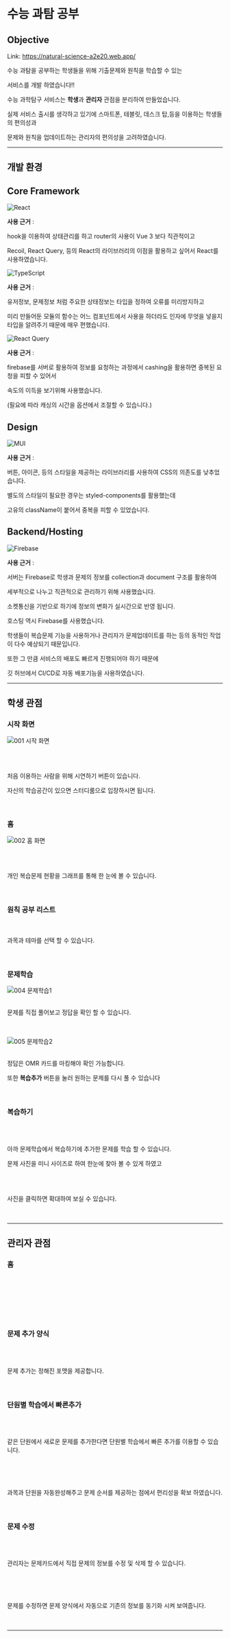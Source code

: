 # 수능 과탐 공부
## Objective
Link: https://natural-science-a2e20.web.app/

수능 과탐을 공부하는 학생들을 위해 기출문제와 원칙을 학습할 수 있는

서비스를 개발 하였습니다!!

수능 과학탐구 서비스는 **학생**과 **관리자** 관점을 분리하여 만들었습니다.

실제 서비스 출시를 생각하고 있기에 스마트폰, 테블릿, 데스크 탑,등을 이용하는 학생들의 편의성과

문제와 원칙을 업데이트하는 관리자의 편의성을 고려하였습니다.






---
## 개발 환경
## Core Framework
![React](https://img.shields.io/badge/react-20232a.svg?style=for-the-badge&logo=react&logoColor=61DAFB)

**사용 근거** : 

hook을 이용하여 상태관리를 하고 router의 사용이 Vue 3 보다 직관적이고

Recoil, React Query, 등의 React의 라이브러리의 이점을 활용하고 싶어서 React를 사용하였습니다.

![TypeScript](https://img.shields.io/badge/typescript-007ACC.svg?style=for-the-badge&logo=typescript&logoColor=white)

**사용 근거** : 

유저정보, 문제정보 처럼 주요한 상태정보는 타입을 정하여 오류를 미리방지하고

미리 만들어둔 모듈의 함수는 어느 컴포넌트에서 사용을 하더라도 인자에 무엇을 넣을지 타입을 알려주기 때문에 매우 편했습니다.

![React Query](https://img.shields.io/badge/-React%20Query-FF4154?style=for-the-badge&logo=react%20query&logoColor=white)

**사용 근거** : 

firebase를 서버로 활용하여 정보를 요청하는 과정에서 cashing을 활용하면 중복된 요청을 피할 수 있어서 

속도의 이득을 보기위해 사용했습니다.

(필요에 따라 캐싱의 시간을 옵션에서 조절할 수 있습니다.)

## Design
![MUI](https://img.shields.io/badge/MUI-0081CB.svg?style=for-the-badge&logo=mui&logoColor=white)

**사용 근거** : 

버튼, 아이콘, 등의 스타일을 제공하는 라이브러리를 사용하여 CSS의 의존도를 낮추었습니다.

별도의 스타일이 필요한 경우는 styled-components를 활용했는데 

고유의 className이 붙어서 중복을 피할 수 있었습니다.

## Backend/Hosting

![Firebase](https://img.shields.io/badge/Firebase-039BE5?style=for-the-badge&logo=Firebase&logoColor=white)

**사용 근거** : 

서버는 Firebase로 학생과 문제의 정보를 collection과 document 구조를 활용하여 

세부적으로 나누고 직관적으로 관리하기 위해 사용했습니다.

소켓통신을 기반으로 하기에 정보의 변화가 실시간으로 반영 됩니다.

호스팅 역시 Firebase를 사용했습니다.

학생들이 복습문제 기능을 사용하거나 관리자가 문제업데이트를 하는 등의 동적인 작업이 다수 예상되기 때문입니다.

또한 그 만큼 서비스의 배포도 빠르게 진행되어야 하기 때문에

깃 허브에서 CI/CD로 자동 배포기능을 사용하였습니다.


---
## 학생 관점


### 시작 화면

![001 시작 화면](https://user-images.githubusercontent.com/85422934/208044424-c41827eb-be3e-4c01-99de-6b621ba72e01.png)

<br/><br/> 

처음 이용하는 사람을 위해 시연하기 버튼이 있습니다.

자신의 학습공간이 있으면 스터디룸으로 입장하시면 됩니다.
<br/><br/><br/> 

### 홈

![002 홈 화면](https://user-images.githubusercontent.com/85422934/208044513-9359f449-a3d0-486c-859c-5a8e5cd57643.png)

<br/><br/> 

개인 복습문제 현황을 그래프를 통해 한 눈에 볼 수 있습니다.
<br/><br/><br/> 

### 원칙 공부 리스트


<br/><br/> 
과목과 테마를 선택 할 수 있습니다.
<br/><br/><br/> 

### 문제학습

![004 문제학습1](https://user-images.githubusercontent.com/85422934/200260002-c5b4e1e7-3452-4398-b386-4c38dfc3e9ad.png)
<br/><br/> 

문제를 직접 풀어보고 정답을 확인 할 수 있습니다.
<br/><br/><br/> 

![005 문제학습2](https://user-images.githubusercontent.com/85422934/200260102-8024eaac-e690-4bc2-80bd-c04cece6baaf.png)
<br/><br/> 

정답은 OMR 카드를 마킹해야 확인 가능합니다.

또한 **복습추가** 버튼을 눌러 원하는 문제를 다시 풀 수 있습니다
<br/><br/><br/> 

### 복습하기



<br/><br/> 

아까 문제학습에서 복습하기에 추가한 문제를 학습 할 수 있습니다.

문제 사진을 미니 사이즈로 하여 한눈에 찾아 볼 수 있게 하였고



<br/><br/> 

사진을 클릭하면 확대하여 보실 수 있습니다.
<br/><br/><br/> 

---
## 관리자 관점


### 홈


<br/><br/> 


<br/><br/><br/> 

### 문제 추가 양식


<br/><br/> 

문제 추가는 정해진 포맷을 제공합니다.
<br/><br/><br/> 

### 단원별 학습에서 빠른추가


<br/><br/> 

같은 단원에서 새로운 문제를 추가한다면 단원별 학습에서 빠른 추가를 이용할 수 있습니다.
<br/><br/> 


<br/><br/> 

과목과 단원을 자동완성해주고 문제 순서를 제공하는 점에서 편리성을 확보 하였습니다.
<br/><br/><br/> 


### 문제 수정


<br/><br/> 

관리자는 문제카드에서 직접 문제의 정보를 수정 및 삭제 할 수 있습니다.
<br/><br/> 


<br/><br/> 

문제를 수정하면 문제 양식에서 자동으로 기존의 정보를 동기화 시켜 보여줍니다.
<br/><br/><br/> 

---






